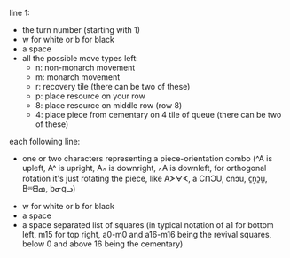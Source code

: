 line 1:
- the turn number (starting with 1)
- w for white or b for black
- a space
- all the possible move types left:
  - n: non-monarch movement
  - m: monarch movement
  - r: recovery tile (there can be two of these)
  - p: place resource on your row
  - 8: place resource on middle row (row 8)
  - 4: place piece from cementary on 4 tile of queue (there can be two of these)

each following line:
- one or two characters representing a piece-orientation combo (^A is upleft, A^ is upright, A꘍ is downright, ꘍A is downleft, for orthogonal rotation it's just rotating the piece, like Aᗆᗄᗉ, a CᑎƆU, cnɔu, c̱ṉɔ̱u̱, B⏔ᗺߘ, bᓂqᓗ)
<!-- TODO: K/k doesn't have a good rotation in unicode -->
- w for white or b for black
- a space
- a space separated list of squares (in typical notation of a1 for bottom left, m15 for top right, a0-m0 and a16-m16 being the revival squares, below 0 and above 16 being the cementary)